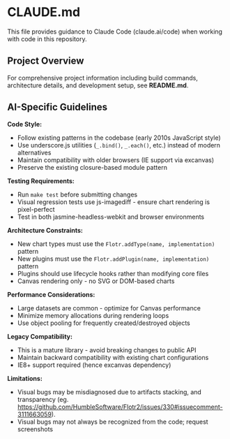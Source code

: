 # CLAUDE.md

This file provides guidance to Claude Code (claude.ai/code) when working with code in this repository.

## Project Overview

For comprehensive project information including build commands, architecture details, and development setup, see **README.md**.

## AI-Specific Guidelines

**Code Style:**
- Follow existing patterns in the codebase (early 2010s JavaScript style)
- Use underscore.js utilities (`_.bind()`, `_.each()`, etc.) instead of modern alternatives
- Maintain compatibility with older browsers (IE support via excanvas)
- Preserve the existing closure-based module pattern

**Testing Requirements:**
- Run `make test` before submitting changes
- Visual regression tests use js-imagediff - ensure chart rendering is pixel-perfect
- Test in both jasmine-headless-webkit and browser environments

**Architecture Constraints:**
- New chart types must use the `Flotr.addType(name, implementation)` pattern
- New plugins must use the `Flotr.addPlugin(name, implementation)` pattern  
- Plugins should use lifecycle hooks rather than modifying core files
- Canvas rendering only - no SVG or DOM-based charts

**Performance Considerations:**
- Large datasets are common - optimize for Canvas performance
- Minimize memory allocations during rendering loops
- Use object pooling for frequently created/destroyed objects

**Legacy Compatibility:**
- This is a mature library - avoid breaking changes to public API
- Maintain backward compatibility with existing chart configurations
- IE8+ support required (hence excanvas dependency)

**Limitations:**
- Visual bugs may be misdiagnosed due to artifacts stacking, and transparency (eg. https://github.com/HumbleSoftware/Flotr2/issues/330#issuecomment-3111663059).
- Visual bugs may not always be recognized from the code; request screenshots
